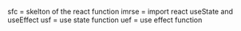 sfc = skelton of the react function
imrse = import react useState and useEffect
usf = use state function
uef = use effect function